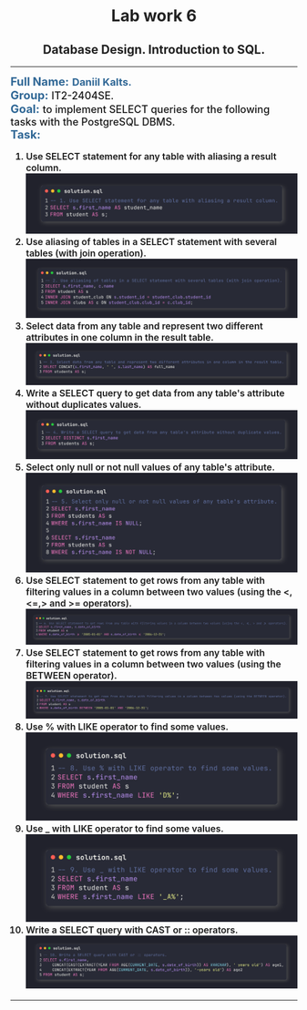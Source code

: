 <h1 style="color: #222222; text-align: center; border-bottom: none;">Lab work 6</h1>
<h2 style="color: #222222; text-align: center;">Database Design. Introduction to SQL.</h1>

<hr />

<div style="font-weight: 500">
  <span style="font-size: 20px; color: #222222">
    <b style="color: #316896;">Full Name:</b>
  </span>
  <span style="font-size: 18px;">
    <b style="color: #316896;">Daniil Kalts.</b>
  </span> <br />
  <span style="font-size: 20px; color: #222222">
    <b style="color: #316896;">Group:</b>
  </span>
  <span style="font-size: 18px;">
    IT2-2404SE.
  </span> <br />
  <span style="font-size: 20px; color: #222222">
    <b style="color: #316896;">Goal:</b>
  </span>
  <span style="font-size: 18px;">
    to implement SELECT queries for the following tasks with the PostgreSQL DBMS.
  </span> <br />
  <span style="font-size: 20px; color: #222222">
    <b style="color: #316896;">Task:</b>
  </span>
  <ol style="font-size: 16px; font-weight: 600;">
    <li>Use SELECT statement for any table with aliasing a result column.
      <br/><img src="./assets/query-1.png" alt="query-1"/>
    </li> 
    <li>Use aliasing of tables in a SELECT statement with several tables (with join 
operation).
      <br/><img src="./assets/query-2.png" alt="query-2"/>
    </li> 
    <li>Select data from any table and represent two different attributes in one column 
in the result table. 
      <br/><img src="./assets/query-3.png" alt="query-3"/>
    </li> 
    <li>Write a SELECT query to get data from any table's attribute without duplicates 
values.
      <br/><img src="./assets/query-4.png" alt="query-4"/>
    </li> 
    <li>Select only null or not null values of any table's attribute.
      <br/><img src="./assets/query-5.png" alt="query-5"/>
    </li> 
    <li>Use SELECT statement to get rows from any table with filtering values in a 
column between two values (using the <,<=,> and >= operators). 
      <br/><img src="./assets/query-6.png" alt="query-6"/>
    </li> 
    <li>Use SELECT statement to get rows from any table with filtering values in a 
column between two values (using the BETWEEN operator). 
      <br/><img src="./assets/query-7.png" alt="query-7"/>
    </li> 
    <li>Use % with LIKE operator to find some values.
      <br/><img src="./assets/query-8.png" alt="query-8"/>
    </li> 
    <li>Use _ with LIKE operator to find some values. 
      <br/><img src="./assets/query-9.png" alt="query-9"/>
    </li> 
    <li>Write a SELECT query with CAST or :: operators.
      <br/><img src="./assets/query-10.png" alt="query-10"/>
    </li> 
  </ol>
  <hr />
</div>
